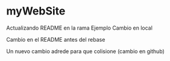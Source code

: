 # myWebSite 

Actualizando README en la rama Ejemplo
Cambio en local

Cambio en el README antes del rebase

Un nuevo cambio adrede para que colisione (cambio en github)
